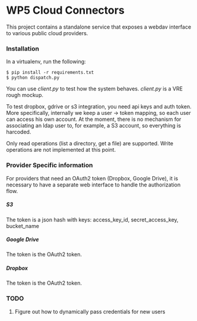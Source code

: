 # WP5 Cloud Connectors
This project contains a standalone service that exposes a webdav interface to various public cloud providers.

### Installation

In a virtualenv, run the following:
````
$ pip install -r requirements.txt
$ python dispatch.py
````

You can use *client.py* to test how the system behaves. *client.py* is a VRE rough mockup.

To test dropbox, gdrive or s3 integration, you need api keys and auth token. More specifically, internally we keep a user -> token mapping, so each user can access his own account.
At the moment, there is no mechanism for associating an ldap user to, for example, a S3 account, so everything is harcoded.

Only read operations (list a directory, get a file) are supported. Write operations are not implemented at this point.

### Provider Specific information
For providers that need an OAuth2 token (Dropbox, Google Drive), it is necessary to have a separate web interface to handle the authorization flow.
##### S3
The token is a json hash with keys: access_key_id, secret_access_key, bucket_name
##### Google Drive
The token is the OAuth2 token.
##### Dropbox
The token is the OAuth2 token.


### TODO
1. Figure out how to dynamically pass credentials for new users
